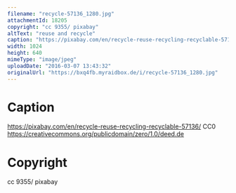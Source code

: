 ```yaml
---
filename: "recycle-57136_1280.jpg"
attachmentId: 18205
copyright: "cc 9355/ pixabay"
altText: "reuse and recycle"
caption: "https://pixabay.com/en/recycle-reuse-recycling-recyclable-57136/\nCC0\nhttps://creativecommons.org/publicdomain/zero/1.0/deed.de"
width: 1024
height: 640
mimeType: "image/jpeg"
uploadDate: "2016-03-07 13:43:32"
originalUrl: "https://bxq4fb.myraidbox.de/i/recycle-57136_1280.jpg"
---
```


# Caption

https://pixabay.com/en/recycle-reuse-recycling-recyclable-57136/
CC0
https://creativecommons.org/publicdomain/zero/1.0/deed.de

# Copyright

cc 9355/ pixabay
